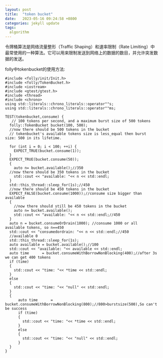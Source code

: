 ```yaml
---
layout: post
title:  "token bucket"
date:   2023-05-16 09:24:58 +0800
categories: jekyll update
tags:
  algorithm 
---
```


令牌桶算法是网络流量整形（Traffic Shaping）和速率限制（Rate Limiting）中最常使用的一种算法。它可以用来限制发送到网络上的数据的数目，并允许突发数据的发送。

folly中tokenbucket的使用方法:

    #include <folly/init/Init.h>
    #include <folly/TokenBucket.h>
    #include <iostream>
    #include <gtest/gtest.h>
    #include <thread>
    #include <chrono>
    using std::literals::chrono_literals::operator""s;
    using std::literals::chrono_literals::operator""ms;

    TEST(tokenbucket,consume) {
       // 100 tokens per second, and a maximum burst size of 500 tokens
      folly::TokenBucket bucket(100, 500);
      //now there should be 500 tokens in the bucket
      // tokenbucket's available tokens size is less_equal then burst size: 500 in its lifetime.

      for (int i = 0; i < 100; ++i) {
        EXPECT_TRUE(bucket.consume(1));
      }
      EXPECT_TRUE(bucket.consume(50));
      {
        auto n= bucket.available();//350
      //now there should be 350 tokens in the bucket
        std::cout << "available: "<< n << std::endl;
      }
      std::this_thread::sleep_for(1s);//450
      //now there should be 450 tokens in the bucket
      EXPECT_FALSE(bucket.consume(1000));//consume size bigger than available
      {
        //now there should still be 450 tokens in the bucket
        auto n= bucket.available();
        std::cout << "available: "<< n << std::endl;//450
      }
      auto n = bucket.consumeOrDrain(1000); //consume 1000 or all available tokens, so n==450
      std::cout << "consumedordrain: "<< n << std::endl;//450
      //available 0
      std::this_thread::sleep_for(1s);
      auto available = bucket.available();//100
      std::cout << "available: "<< available << std::endl;
      auto time      = bucket.consumeWithBorrowNonBlocking(400);//after 3s we can get 400 tokens
      if (time)
      {
        std::cout << "time: "<< *time << std::endl;
      }
      else
      {
        std::cout << "time: "<< "null" << std::endl;
      }
      {
          auto time      = bucket.consumeWithBorrowNonBlocking(800);//800>burstsize(500),So can't be success
          if (time)
          {
            std::cout << "time: "<< *time << std::endl;
          }
          else
          {
            std::cout << "time: "<< "null" << std::endl;
          }
      }
    }
